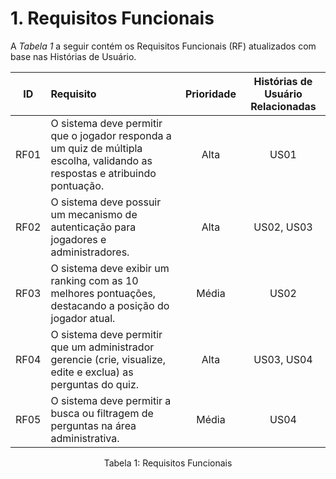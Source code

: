 # 1. Requisitos Funcionais

A *Tabela 1* a seguir contém os Requisitos Funcionais (RF) atualizados com base nas Histórias de Usuário.

| ID   | Requisito                                                                                                   | Prioridade | Histórias de Usuário Relacionadas |
| :---: | :---------------------------------------------------------------------------------------------------------- | :--------: | :-----------------------------: |
| RF01 | O sistema deve permitir que o jogador responda a um quiz de múltipla escolha, validando as respostas e atribuindo pontuação. |    Alta    |               US01                |
| RF02 | O sistema deve possuir um mecanismo de autenticação para jogadores e administradores.                         |    Alta    |            US02, US03             |
| RF03 | O sistema deve exibir um ranking com as 10 melhores pontuações, destacando a posição do jogador atual.       |    Média   |               US02                |
| RF04 | O sistema deve permitir que um administrador gerencie (crie, visualize, edite e exclua) as perguntas do quiz. |    Alta    |            US03, US04             |
| RF05 | O sistema deve permitir a busca ou filtragem de perguntas na área administrativa.                             |    Média   |               US04                |

<div style="text-align: center">
<p>Tabela 1: Requisitos Funcionais</p>
</div>
